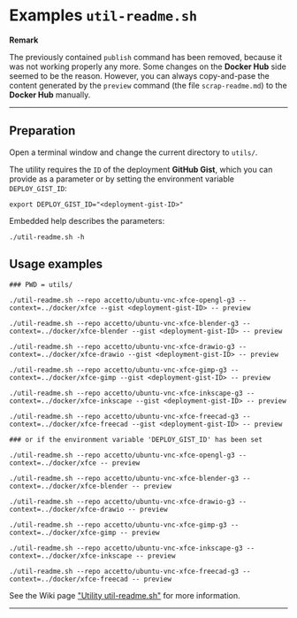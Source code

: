 # Examples `util-readme.sh`

**Remark**

The previously contained `publish` command has been removed, because it was not working properly any more. Some changes on the **Docker Hub** side seemed to be the reason.  However, you can always copy-and-pase the content generated by the `preview` command (the file `scrap-readme.md`) to the **Docker Hub** manually.

***

## Preparation

Open a terminal window and change the current directory to `utils/`.

The utility requires the `ID` of the deployment **GitHub Gist**, which you can provide as a parameter or by setting the environment variable `DEPLOY_GIST_ID`:

```shell
export DEPLOY_GIST_ID="<deployment-gist-ID>"
```

Embedded help describes the parameters:

```shell
./util-readme.sh -h
```

## Usage examples

```shell
### PWD = utils/

./util-readme.sh --repo accetto/ubuntu-vnc-xfce-opengl-g3 --context=../docker/xfce --gist <deployment-gist-ID> -- preview

./util-readme.sh --repo accetto/ubuntu-vnc-xfce-blender-g3 --context=../docker/xfce-blender --gist <deployment-gist-ID> -- preview

./util-readme.sh --repo accetto/ubuntu-vnc-xfce-drawio-g3 --context=../docker/xfce-drawio --gist <deployment-gist-ID> -- preview

./util-readme.sh --repo accetto/ubuntu-vnc-xfce-gimp-g3 --context=../docker/xfce-gimp --gist <deployment-gist-ID> -- preview

./util-readme.sh --repo accetto/ubuntu-vnc-xfce-inkscape-g3 --context=../docker/xfce-inkscape --gist <deployment-gist-ID> -- preview

./util-readme.sh --repo accetto/ubuntu-vnc-xfce-freecad-g3 --context=../docker/xfce-freecad --gist <deployment-gist-ID> -- preview

### or if the environment variable 'DEPLOY_GIST_ID' has been set

./util-readme.sh --repo accetto/ubuntu-vnc-xfce-opengl-g3 --context=../docker/xfce -- preview

./util-readme.sh --repo accetto/ubuntu-vnc-xfce-blender-g3 --context=../docker/xfce-blender -- preview

./util-readme.sh --repo accetto/ubuntu-vnc-xfce-drawio-g3 --context=../docker/xfce-drawio -- preview

./util-readme.sh --repo accetto/ubuntu-vnc-xfce-gimp-g3 --context=../docker/xfce-gimp -- preview

./util-readme.sh --repo accetto/ubuntu-vnc-xfce-inkscape-g3 --context=../docker/xfce-inkscape -- preview

./util-readme.sh --repo accetto/ubuntu-vnc-xfce-freecad-g3 --context=../docker/xfce-freecad -- preview
```

See the Wiki page ["Utility util-readme.sh"][this-wiki-utility-util-readme] for more information.

***

[this-wiki-utility-util-readme]: https://github.com/accetto/ubuntu-vnc-xfce-g3/wiki/Utility-util-readme
